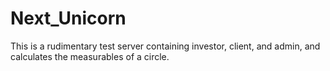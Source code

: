 # Next_Unicorn

This is a rudimentary test server containing investor, client, and admin, and calculates the measurables of a circle.
